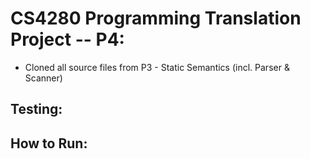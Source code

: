 # CS4280 Programming Translation Project -- P4:
- Cloned all source files from P3 - Static Semantics (incl. Parser & Scanner) 

## Testing: 

## How to Run: 


